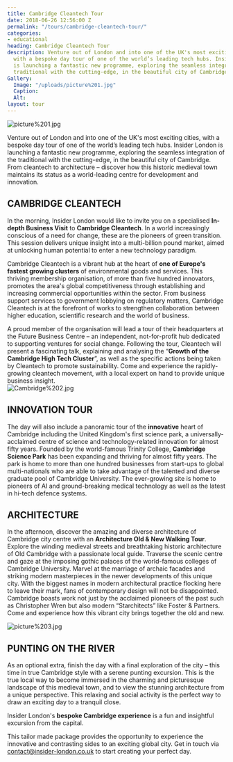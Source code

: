 ```yaml
---
title: Cambridge Cleantech Tour
date: 2018-06-26 12:56:00 Z
permalink: "/tours/cambridge-cleantech-tour/"
categories:
- educational
heading: Cambridge Cleantech Tour
description: Venture out of London and into one of the UK's most exciting cities,
  with a bespoke day tour of one of the world’s leading tech hubs. Insider London
  is launching a fantastic new programme, exploring the seamless integration of the
  traditional with the cutting-edge, in the beautiful city of Cambridge
Gallery:
  Image: "/uploads/picture%201.jpg"
  Caption: 
  Alt: 
layout: tour
---
```


![picture%201.jpg](/uploads/picture%201.jpg)

Venture out of London and into one of the UK's most exciting cities, with a bespoke day tour of one of the world’s leading tech hubs. Insider London is launching a fantastic new programme, exploring the seamless integration of the traditional with the cutting-edge, in the beautiful city of Cambridge. From cleantech to architecture – discover how this historic medieval town maintains its status as a world-leading centre for development and innovation.

 

 

## CAMBRIDGE CLEANTECH 

 

In the morning, Insider London would like to invite you on a specialised **In-depth Business Visit** to **Cambridge Cleantech**. In a world increasingly conscious of a need for change, these are the pioneers of green transition. This session delivers unique insight into a multi-billion pound market, aimed at unlocking human potential to enter a new technology paradigm.  

 

Cambridge Cleantech is a vibrant hub at the heart of **one of Europe's fastest growing clusters** of environmental goods and services. This thriving membership organisation, of more than five hundred innovators, promotes the area's global competitiveness through establishing and increasing commercial opportunities within the sector. From business support services to government lobbying on regulatory matters, Cambridge Cleantech is at the forefront of works to strengthen collaboration between higher education, scientific research and the world of business.  

  

A proud member of the organisation will lead a tour of their headquarters at the Future Business Centre – an independent, not-for-profit hub dedicated to supporting ventures for social change. Following the tour, Cleantech will present a fascinating talk, explaining and analysing the “**Growth of the Cambridge High Tech Cluster**”, as well as the specific actions being taken by Cleantech to promote sustainability. Come and experience the rapidly-growing cleantech movement, with a local expert on hand to provide unique business insight.  
![Cambridge%202.jpg](/uploads/Cambridge%202.jpg)

## INNOVATION TOUR

 

The day will also include a panoramic tour of the **innovative** heart of Cambridge including the United Kingdom's first science park, a universally-acclaimed centre of science and technology-related innovation for almost fifty years. Founded by the world-famous Trinity College, **Cambridge Science Park** has been expanding and thriving for almost fifty years. The park is home to more than one hundred businesses from start-ups to global multi-nationals who are able to take advantage of the talented and diverse graduate pool of Cambridge University. The ever-growing site is home to pioneers of AI and ground-breaking medical technology as well as the latest in hi-tech defence systems. 

 

## ARCHITECTURE

 

In the afternoon, discover the amazing and diverse architecture of Cambridge city centre with an **Architecture Old & New Walking Tour**. Explore the winding medieval streets and breathtaking historic architecture of Old Cambridge with a passionate local guide. Traverse the scenic centre and gaze at the imposing gothic palaces of the world-famous colleges of Cambridge University. Marvel at the marriage of archaic facades and striking modern masterpieces in the newer developments of this unique city. With the biggest names in modern architectural practice flocking here to leave their mark, fans of contemporary design will not be disappointed. Cambridge boasts work not just by the acclaimed pioneers of the past such as Christopher Wren but also modern “Starchitects” like Foster & Partners. Come and experience how this vibrant city brings together the old and new. 

![picture%203.jpg](/uploads/picture%203.jpg) 

## PUNTING ON THE RIVER 

 

As an optional extra, finish the day with a final exploration of the city – this time in true Cambridge style with a serene punting excursion.  This is the true local way to become immersed in the charming and picturesque landscape of this medieval town, and to view the stunning architecture from a unique perspective. This relaxing and social activity is the perfect way to draw an exciting day to a tranquil close.  

 

 

Insider London's **bespoke Cambridge experience** is a fun and insightful excursion from the capital. 

This tailor made package provides the opportunity to experience the innovative and contrasting sides to an exciting global city. Get in touch via <a href="mailto:contact@insider-london.co.uk">contact@insider-london.co.uk</a> to start creating your perfect day.  

